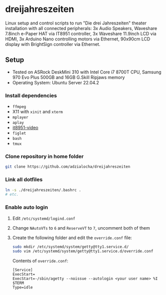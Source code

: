 # dreijahreszeiten

Linux setup and control scripts to run "Die drei Jahreszeiten" theater installation with all connected peripherals: 3x Audio Speakers, Waveshare 7.8inch e-Paper HAT via IT8951 controller, 3x Waveshare 11.9inch LCD via HDMI, 3x Arduino Nano controlling motors via Ethernet, 90x90cm LCD display with BrightSign controller via Ethernet.

## Setup

* Tested on ASRock DeskMini 310 with Intel Core i7 8700T CPU, Samsung 970 Evo Plus 500GB and 16GB G.Skill Ripjaws memory
* Operating System: Ubuntu Server 22.04.2

### Install dependencies

* `ffmpeg`
* X11 with `xinit` and `xterm`
* `mplayer`
* `aplay`
* [it8951-video](https://github.com/adzialocha/it8951-video)
* `figlet`
* `bash`
* `tmux`

### Clone repository in home folder

```bash
git clone https://github.com/adzialocha/dreijahreszeiten
```

### Link all dotfiles

```bash
ln -s ./dreijahreszeiten/.bashrc .
# etc.
```

### Enable auto login

1. Edit `/etc/systemd/logind.conf`
2. Change `NAutoVTs` to `6` and `ReserveVT` to `7`, uncomment both of them
3. Create the following folder and edit the `override.conf` file:
    ```bash
    sudo mkdir /etc/systemd/system/getty@tty1.service.d/
    sudo vim /etc/systemd/system/getty@tty1.service.d/override.conf
    ```

    Contents of `override.conf`:

    ```
    [Service]
    ExecStart=
    ExecStart=-/sbin/agetty --noissue --autologin <your user name> %I $TERM
    Type=idle
    ```
